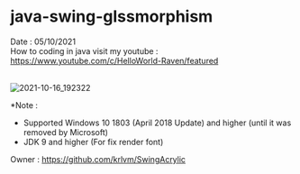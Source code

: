 # java-swing-glssmorphism
Date : 05/10/2021<br/>
How to coding in java
visit my youtube : https://www.youtube.com/c/HelloWorld-Raven/featured
<br/><br/>

![2021-10-16_192322](https://user-images.githubusercontent.com/58245926/137587344-79d7f3e1-ca6e-468c-8321-e3861bef53c8.png)

*Note : 
- Supported Windows 10 1803 (April 2018 Update) and higher (until it was removed by Microsoft)
- JDK 9 and higher (For fix render font)

Owner : https://github.com/krlvm/SwingAcrylic
